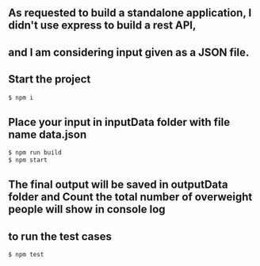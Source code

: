 ## As requested to build a standalone application, I didn't use express to build a rest API,
## and I am considering input given as a JSON file.

## Start the project
```bash
$ npm i
```
## Place your input in inputData folder with file name data.json
```bash
$ npm run build
$ npm start
```
## The final output will be saved in outputData folder and Count the total number of overweight people will show in console log

## to run the test cases
```bash
$ npm test
```
